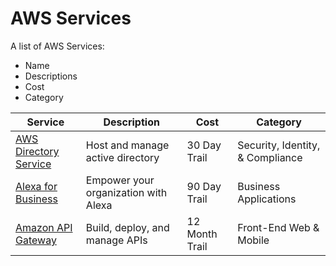 # AWS Services
A list of AWS Services:

- Name 
- Descriptions 
- Cost 
- Category 

            
| Service         | Description     | Cost            | Category       | 
| --------------- | --------------- | --------------- |--------------- |
| <a href="https://aws.amazon.com/directoryservice/" target="_blank">AWS Directory Service</a>| Host and manage active directory | 30 Day Trail | Security, Identity, & Compliance |
| <a href="https://aws.amazon.com/alexaforbusiness/pricing/?did=ap_card&trk=ap_card">Alexa for Business</a> |Empower your organization with Alexa | 90 Day Trail |Business Applications
| <a href="https://aws.amazon.com/api-gateway/pricing/?did=ap_card&trk=ap_card">Amazon API Gateway</a> | Build, deploy, and manage APIs | 12 Month Trail| Front-End Web & Mobile |
            

